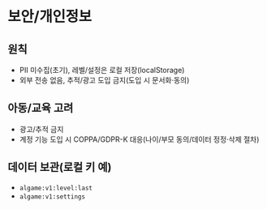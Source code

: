 
# 보안/개인정보

## 원칙
- PII 미수집(초기), 레벨/설정은 로컬 저장(localStorage)
- 외부 전송 없음, 추적/광고 도입 금지(도입 시 문서화·동의)

## 아동/교육 고려
- 광고/추적 금지
- 계정 기능 도입 시 COPPA/GDPR-K 대응(나이/부모 동의/데이터 정정·삭제 절차)

## 데이터 보관(로컬 키 예)
- `algame:v1:level:last`
- `algame:v1:settings`
